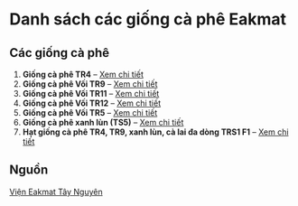 # Danh sách các giống cà phê Eakmat

## Các giống cà phê

1. **Giống cà phê TR4** – [Xem chi tiết](https://eakmat.vn/san-pham/giong-cay-ca-phe-tr4)
2. **Giống cà phê Vối TR9** – [Xem chi tiết](https://eakmat.vn/cac-giong-ca-phe-dat-nang-suat-va-chat-luong-cao.html)
3. **Giống cà phê Vối TR11** – [Xem chi tiết](https://eakmat.vn/san-pham/giong-cay-ca-phe-voi-tr11)
4. **Giống cà phê Vối TR12** – [Xem chi tiết](https://eakmat.vn/san-pham/giong-cay-ca-phe-voi-tr12)
5. **Giống cà phê Vối TR5** – [Xem chi tiết](https://eakmat.vn/san-pham/giong-cay-ca-phe-voi-tr5)
6. **Giống cà phê xanh lùn (TS5)** – [Xem chi tiết](https://eakmat.vn/san-pham/giong-cay-ca-phe-xanh-lun-ts5)
7. **Hạt giống cà phê TR4, TR9, xanh lùn, cà lai đa dòng TRS1 F1** – [Xem chi tiết](https://eakmat.vn/san-pham/hat-giong-ca-phe)

## Nguồn
[Viện Eakmat Tây Nguyên](https://eakmat.vn/cay-giong/giong-eakmat/giong-ca-phe)

